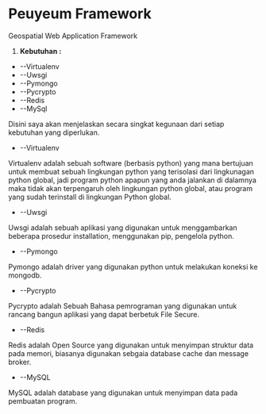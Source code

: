 # Peuyeum Framework
Geospatial Web Application Framework

1. **Kebutuhan :**

- --Virtualenv
- --Uwsgi
- --Pymongo
- --Pycrypto
- --Redis
- --MySql

Disini saya akan menjelaskan secara singkat kegunaan dari setiap kebutuhan yang diperlukan.

- --Virtualenv

Virtualenv adalah sebuah software (berbasis python) yang mana bertujuan untuk membuat sebuah lingkungan python yang terisolasi dari lingkunagan python global, jadi program python apapun yang anda jalankan di dalamnya maka tidak akan terpengaruh oleh lingkungan python global, atau program yang sudah terinstall di lingkungan Python global.

- --Uwsgi

Uwsgi adalah sebuah aplikasi yang digunakan untuk menggambarkan beberapa prosedur installation, menggunakan pip, pengelola python.

- --Pymongo

Pymongo adalah driver yang digunakan python untuk melakukan koneksi ke mongodb.

- --Pycrypto

Pycrypto adalah Sebuah Bahasa pemrograman yang digunakan untuk rancang bangun aplikasi yang dapat berbetuk File Secure.

- --Redis

Redis adalah Open Source yang digunakan untuk menyimpan struktur data pada memori, biasanya digunakan sebgaia database cache dan message broker.

- --MySQL

MySQL adalah database yang digunakan untuk menyimpan data pada pembuatan program.